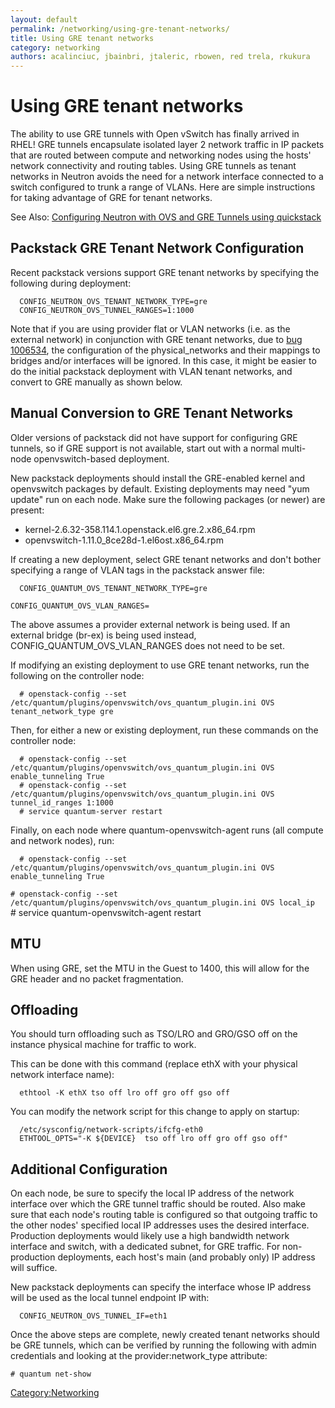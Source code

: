 ```yaml
---
layout: default
permalink: /networking/using-gre-tenant-networks/
title: Using GRE tenant networks
category: networking
authors: acalinciuc, jbainbri, jtaleric, rbowen, red trela, rkukura
---
```


# Using GRE tenant networks

The ability to use GRE tunnels with Open vSwitch has finally arrived in RHEL! GRE tunnels encapsulate isolated layer 2 network traffic in IP packets that are routed between compute and networking nodes using the hosts' network connectivity and routing tables. Using GRE tunnels as tenant networks in Neutron avoids the need for a network interface connected to a switch configured to trunk a range of VLANs. Here are simple instructions for taking advantage of GRE for tenant networks.

See Also: [Configuring Neutron with OVS and GRE Tunnels using quickstack](/networking/configuring-neutron-with-ovs-and-gre-tunnels-using-quickstack/)

## Packstack GRE Tenant Network Configuration

Recent packstack versions support GRE tenant networks by specifying the following during deployment:

      CONFIG_NEUTRON_OVS_TENANT_NETWORK_TYPE=gre
      CONFIG_NEUTRON_OVS_TUNNEL_RANGES=1:1000

Note that if you are using provider flat or VLAN networks (i.e. as the external network) in conjunction with GRE tenant networks, due to [bug 1006534](https://bugzilla.redhat.com/show_bug.cgi?id=1006534), the configuration of the physical_networks and their mappings to bridges and/or interfaces will be ignored. In this case, it might be easier to do the initial packstack deployment with VLAN tenant networks, and convert to GRE manually as shown below.

## Manual Conversion to GRE Tenant Networks

Older versions of packstack did not have support for configuring GRE tunnels, so if GRE support is not available, start out with a normal multi-node openvswitch-based deployment.

New packstack deployments should install the GRE-enabled kernel and openvswitch packages by default. Existing deployments may need "yum update" run on each node. Make sure the following packages (or newer) are present:

*   kernel-2.6.32-358.114.1.openstack.el6.gre.2.x86_64.rpm
*   openvswitch-1.11.0_8ce28d-1.el6ost.x86_64.rpm

If creating a new deployment, select GRE tenant networks and don't bother specifying a range of VLAN tags in the packstack answer file:

      CONFIG_QUANTUM_OVS_TENANT_NETWORK_TYPE=gre
`CONFIG_QUANTUM_OVS_VLAN_RANGES=`<physical network for external network>

The above assumes a provider external network is being used. If an external bridge (br-ex) is being used instead, CONFIG_QUANTUM_OVS_VLAN_RANGES does not need to be set.

If modifying an existing deployment to use GRE tenant networks, run the following on the controller node:

      # openstack-config --set /etc/quantum/plugins/openvswitch/ovs_quantum_plugin.ini OVS tenant_network_type gre

Then, for either a new or existing deployment, run these commands on the controller node:

      # openstack-config --set /etc/quantum/plugins/openvswitch/ovs_quantum_plugin.ini OVS enable_tunneling True
      # openstack-config --set /etc/quantum/plugins/openvswitch/ovs_quantum_plugin.ini OVS tunnel_id_ranges 1:1000
      # service quantum-server restart

Finally, on each node where quantum-openvswitch-agent runs (all compute and network nodes), run:

      # openstack-config --set /etc/quantum/plugins/openvswitch/ovs_quantum_plugin.ini OVS enable_tunneling True
`# openstack-config --set /etc/quantum/plugins/openvswitch/ovs_quantum_plugin.ini OVS local_ip `<IP address>
      # service quantum-openvswitch-agent restart

## MTU

When using GRE, set the MTU in the Guest to 1400, this will allow for the GRE header and no packet fragmentation.

## Offloading

You should turn offloading such as TSO/LRO and GRO/GSO off on the instance physical machine for traffic to work.

This can be done with this command (replace ethX with your physical network interface name):

      ethtool -K ethX tso off lro off gro off gso off

You can modify the network script for this change to apply on startup:

      /etc/sysconfig/network-scripts/ifcfg-eth0
      ETHTOOL_OPTS="-K ${DEVICE}  tso off lro off gro off gso off"

## Additional Configuration

On each node, be sure to specify the local IP address of the network interface over which the GRE tunnel traffic should be routed. Also make sure that each node's routing table is configured so that outgoing traffic to the other nodes' specified local IP addresses uses the desired interface. Production deployments would likely use a high bandwidth network interface and switch, with a dedicated subnet, for GRE traffic. For non-production deployments, each host's main (and probably only) IP address will suffice.

New packstack deployments can specify the interface whose IP address will be used as the local tunnel endpoint IP with:

      CONFIG_NEUTRON_OVS_TUNNEL_IF=eth1

Once the above steps are complete, newly created tenant networks should be GRE tunnels, which can be verified by running the following with admin credentials and looking at the provider:network_type attribute:

`# quantum net-show `<network name or UUID>

<Category:Networking>
